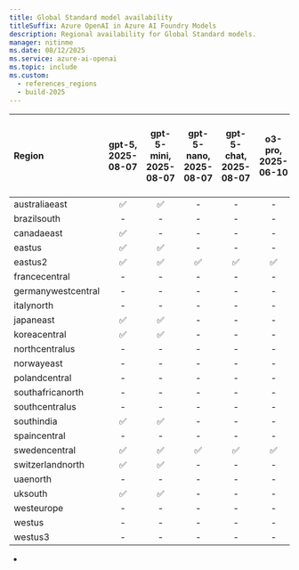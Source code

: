 ```yaml
---
title: Global Standard model availability
titleSuffix: Azure OpenAI in Azure AI Foundry Models
description: Regional availability for Global Standard models.
manager: nitinme
ms.date: 08/12/2025
ms.service: azure-ai-openai
ms.topic: include
ms.custom:
  - references_regions
  - build-2025
---
```


| **Region**     | **gpt-5**, **2025-08-07**   | **gpt-5-mini**, **2025-08-07**   | **gpt-5-nano**, **2025-08-07**   | **gpt-5-chat**, **2025-08-07**   | **o3-pro**, **2025-06-10**   | **codex-mini**, **2025-05-16**   | **sora**, **2025-05-02**   | **model-router**, **2025-08-07**   | **model-router**, **2025-05-19**   | **o3**, **2025-04-16**   | **o4-mini**, **2025-04-16**   | **gpt-image-1**, **2025-04-15**   | **gpt-4.1**, **2025-04-14**   | **gpt-4.1-nano**, **2025-04-14**   | **gpt-4.1-mini**, **2025-04-14**   | **computer-use-preview**, **2025-03-11**   | **o3-mini**, **2025-01-31**   | **o1**, **2024-12-17**   | **o1-mini**, **2024-09-12**   | **gpt-4o**, **2024-05-13**   | **gpt-4o**, **2024-08-06**   | **gpt-4o**, **2024-11-20**   | **gpt-4o-mini**, **2024-07-18**   | **gpt-4**, **turbo-2024-04-09**   | **text-embedding-3-small**, **1**   | **text-embedding-3-large**, **1**   | **text-embedding-ada-002**, **2**   | **gpt-4o-realtime-preview**, **2024-12-17**   | **gpt-4o-realtime-preview**, **2025-06-03**   | **gpt-4o-audio-preview**, **2024-12-17**   | **gpt-4o-mini-realtime-preview**, **2024-12-17**   | **gpt-4o-mini-audio-preview**, **2024-12-17**   | **gpt-4o-transcribe**, **2025-03-20**   | **gpt-4o-mini-tts**, **2025-03-20**   | **gpt-4o-mini-transcribe**, **2025-03-20**   | **o3-deep-research**, **2025-06-26**   | **gpt-realtime**, **2025-08-28**   | **gpt-audio**, **2025-08-28**   |
|:-------------------|:-------------------------:|:------------------------------:|:------------------------------:|:------------------------------:|:--------------------------:|:------------------------------:|:------------------------:|:--------------------------------:|:--------------------------------:|:----------------------:|:---------------------------:|:-------------------------------:|:---------------------------:|:--------------------------------:|:--------------------------------:|:----------------------------------------:|:---------------------------:|:----------------------:|:---------------------------:|:--------------------------:|:--------------------------:|:--------------------------:|:-------------------------------:|:-------------------------------:|:---------------------------------:|:---------------------------------:|:---------------------------------:|:-------------------------------------------:|:-------------------------------------------:|:----------------------------------------:|:------------------------------------------------:|:---------------------------------------------:|:-------------------------------------:|:-----------------------------------:|:------------------------------------------:|:------------------------------------:|:--------------------------------:|:-----------------------------:|
| australiaeast      | ✅                      | ✅                           | -                          | -                          | -                      | -                          | -                    | -                            | -                            | ✅                   | ✅                        | -                           | ✅                        | ✅                             | ✅                             | -                                    | ✅                        | ✅                   | -                       | ✅                       | ✅                       | ✅                       | ✅                            | ✅                            | ✅                              | ✅                              | ✅                              | -                                       | -                                       | -                                    | -                                            | -                                         | -                                 | -                               | -                                      | -                                | -                            | -                         |
| brazilsouth        | -                     | -                          | -                          | -                          | -                      | -                          | -                    | -                            | -                            | ✅                   | ✅                        | -                           | ✅                        | ✅                             | ✅                             | -                                    | ✅                        | ✅                   | -                       | ✅                       | ✅                       | ✅                       | ✅                            | ✅                            | ✅                              | ✅                              | ✅                              | -                                       | -                                       | -                                    | -                                            | -                                         | -                                 | -                               | -                                      | -                                | -                            | -                         |
| canadaeast         | ✅                      | -                          | -                          | -                          | -                      | -                          | -                    | -                            | -                            | ✅                   | ✅                        | -                           | ✅                        | ✅                             | ✅                             | -                                    | ✅                        | ✅                   | -                       | ✅                       | ✅                       | ✅                       | ✅                            | ✅                            | ✅                              | ✅                              | ✅                              | -                                       | -                                       | -                                    | -                                            | -                                         | -                                 | -                               | -                                      | -                                | -                            | -                         |
| eastus             | ✅                      | ✅                           | -                          | -                          | -                      | -                          | -                    | -                            | -                            | ✅                   | ✅                        | -                           | ✅                        | -                            | ✅                             | -                                    | ✅                        | ✅                   | ✅                        | ✅                       | ✅                       | ✅                       | ✅                            | ✅                            | ✅                              | ✅                              | ✅                              | -                                       | -                                       | -                                    | -                                            | ✅                                          | -                                 | -                               | -                                      | -                                | -                            | -                         |
| eastus2            | ✅                      | ✅                           | ✅                           | ✅                           | ✅                       | ✅                           | ✅                     | ✅                             | ✅                             | ✅                   | ✅                        | ✅                            | ✅                        | ✅                             | ✅                             | ✅                                     | ✅                        | ✅                   | ✅                        | ✅                       | ✅                       | ✅                       | ✅                            | ✅                            | ✅                              | ✅                              | ✅                              | ✅                                        | ✅                                        | ✅                                     | ✅                                             | ✅                                          | ✅                                  | ✅                                | ✅                                       | -                                | ✅                             | ✅                          |
| francecentral      | -                     | -                          | -                          | -                          | -                      | -                          | -                    | -                            | -                            | ✅                   | ✅                        | -                           | ✅                        | ✅                             | ✅                             | -                                    | ✅                        | ✅                   | -                       | ✅                       | ✅                       | ✅                       | ✅                            | ✅                            | ✅                              | ✅                              | ✅                              | -                                       | -                                       | -                                    | -                                            | -                                         | -                                 | -                               | -                                      | -                                | -                            | -                         |
| germanywestcentral | -                     | -                          | -                          | -                          | -                      | -                          | -                    | -                            | -                            | ✅                   | ✅                        | -                           | ✅                        | ✅                             | ✅                             | -                                    | ✅                        | ✅                   | -                       | ✅                       | ✅                       | ✅                       | ✅                            | ✅                            | ✅                              | ✅                              | ✅                              | -                                       | -                                       | -                                    | -                                            | -                                         | -                                 | -                               | -                                      | -                                | -                            | -                         |
| italynorth         | -                     | -                          | -                          | -                          | -                      | -                          | -                    | -                            | -                            | ✅                   | ✅                        | -                           | ✅                        | ✅                             | ✅                             | -                                    | ✅                        | ✅                   | -                       | -                      | -                      | ✅                       | ✅                            | -                           | ✅                              | ✅                              | ✅                              | -                                       | -                                       | -                                    | -                                            | -                                         | -                                 | -                               | -                                      | -                                | -                            | -                         |
| japaneast          | ✅                      | ✅                           | -                          | -                          | -                      | -                          | -                    | -                            | -                            | ✅                   | ✅                        | -                           | ✅                        | ✅                             | ✅                             | -                                    | ✅                        | ✅                   | -                       | ✅                       | ✅                       | ✅                       | ✅                            | ✅                            | ✅                              | ✅                              | ✅                              | -                                       | -                                       | -                                    | -                                            | -                                         | -                                 | -                               | -                                      | -                                | -                            | -                         |
| koreacentral       | ✅                      | ✅                           | -                          | -                          | -                      | -                          | -                    | -                            | -                            | ✅                   | ✅                        | -                           | ✅                        | ✅                             | ✅                             | -                                    | ✅                        | ✅                   | -                       | ✅                       | ✅                       | ✅                       | ✅                            | ✅                            | ✅                              | ✅                              | ✅                              | -                                       | -                                       | -                                    | -                                            | -                                         | -                                 | -                               | -                                      | -                                | -                            | -                         |
| northcentralus     | -                     | -                          | -                          | -                          | -                      | -                          | -                    | -                            | -                            | ✅                   | ✅                        | -                           | ✅                        | ✅                             | ✅                             | -                                    | ✅                        | ✅                   | ✅                        | ✅                       | ✅                       | ✅                       | ✅                            | ✅                            | ✅                              | ✅                              | ✅                              | -                                       | -                                       | -                                    | -                                            | -                                         | -                                 | -                               | -                                      | -                                | -                            | -                         |
| norwayeast         | -                     | -                          | -                          | -                          | -                      | -                          | -                    | -                            | -                            | ✅                   | ✅                        | -                           | ✅                        | ✅                             | ✅                             | -                                    | ✅                        | ✅                   | -                       | ✅                       | ✅                       | ✅                       | ✅                            | ✅                            | ✅                              | ✅                              | ✅                              | -                                       | -                                       | -                                    | -                                            | -                                         | -                                 | -                               | -                                      | ✅                                 | -                            | -                         |
| polandcentral      | -                     | -                          | -                          | -                          | -                      | -                          | -                    | -                            | -                            | ✅                   | ✅                        | ✅                            | ✅                        | ✅                             | ✅                             | -                                    | ✅                        | ✅                   | -                       | ✅                       | ✅                       | ✅                       | ✅                            | ✅                            | ✅                              | ✅                              | ✅                              | -                                       | -                                       | -                                    | -                                            | -                                         | -                                 | -                               | -                                      | -                                | -                            | -                         |
| southafricanorth   | -                     | -                          | -                          | -                          | -                      | -                          | -                    | -                            | -                            | ✅                   | ✅                        | -                           | ✅                        | ✅                             | ✅                             | -                                    | ✅                        | ✅                   | -                       | ✅                       | ✅                       | ✅                       | ✅                            | ✅                            | ✅                              | ✅                              | ✅                              | -                                       | -                                       | -                                    | -                                            | -                                         | -                                 | -                               | -                                      | -                                | -                            | -                         |
| southcentralus     | -                     | -                          | -                          | -                          | -                      | -                          | -                    | -                            | -                            | ✅                   | ✅                        | -                           | ✅                        | ✅                             | ✅                             | -                                    | ✅                        | ✅                   | ✅                        | ✅                       | ✅                       | ✅                       | ✅                            | ✅                            | ✅                              | ✅                              | ✅                              | -                                       | -                                       | -                                    | -                                            | -                                         | -                                 | -                               | -                                      | -                                | -                            | -                         |
| southindia         | ✅                      | ✅                           | -                          | -                          | -                      | -                          | -                    | -                            | -                            | ✅                   | ✅                        | -                           | ✅                        | ✅                             | ✅                             | ✅                                     | ✅                        | ✅                   | -                       | ✅                       | ✅                       | ✅                       | ✅                            | ✅                            | ✅                              | ✅                              | ✅                              | -                                       | -                                       | -                                    | -                                            | -                                         | -                                 | -                               | -                                      | -                                | -                            | -                         |
| spaincentral       | -                     | -                          | -                          | -                          | -                      | -                          | -                    | -                            | -                            | ✅                   | ✅                        | -                           | ✅                        | ✅                             | ✅                             | -                                    | ✅                        | ✅                   | -                       | ✅                       | ✅                       | ✅                       | ✅                            | ✅                            | ✅                              | ✅                              | ✅                              | -                                       | -                                       | -                                    | -                                            | -                                         | -                                 | -                               | -                                      | -                                | -                            | -                         |
| swedencentral      | ✅                      | ✅                           | ✅                           | ✅                           | ✅                       | ✅                           | ✅                     | ✅                             | ✅                             | ✅                   | ✅                        | ✅                            | ✅                        | ✅                             | ✅                             | ✅                                     | ✅                        | ✅                   | ✅                        | ✅                       | ✅                       | ✅                       | ✅                            | ✅                            | ✅                              | ✅                              | ✅                              | ✅                                        | ✅                                        | ✅                                     | ✅                                             | -                                         | ✅                                  | -                               | ✅                                       | -                                | ✅                             | ✅                          |
| switzerlandnorth   | ✅                      | ✅                           | -                          | -                          | -                      | -                          | -                    | -                            | -                            | ✅                   | ✅                        | -                           | ✅                        | ✅                             | ✅                             | -                                    | ✅                        | ✅                   | -                       | ✅                       | ✅                       | ✅                       | ✅                            | ✅                            | ✅                              | ✅                              | ✅                              | -                                       | -                                       | -                                    | -                                            | -                                         | -                                 | -                               | -                                      | -                                | -                            | -                         |
| uaenorth           | -                     | -                          | -                          | -                          | -                      | -                          | -                    | -                            | -                            | ✅                   | ✅                        | ✅                            | ✅                        | ✅                             | ✅                             | -                                    | ✅                        | ✅                   | -                       | ✅                       | ✅                       | ✅                       | ✅                            | ✅                            | ✅                              | ✅                              | ✅                              | -                                       | -                                       | -                                    | -                                            | -                                         | -                                 | -                               | -                                      | -                                | -                            | -                         |
| uksouth            | ✅                      | ✅                           | -                          | -                          | -                      | -                          | -                    | -                            | -                            | ✅                   | ✅                        | -                           | ✅                        | ✅                             | ✅                             | -                                    | ✅                        | ✅                   | -                       | ✅                       | ✅                       | ✅                       | ✅                            | ✅                            | ✅                              | ✅                              | ✅                              | -                                       | -                                       | -                                    | -                                            | -                                         | -                                 | -                               | -                                      | -                                | -                            | -                         |
| westeurope         | -                     | -                          | -                          | -                          | -                      | -                          | -                    | -                            | -                            | ✅                   | ✅                        | -                           | ✅                        | ✅                             | ✅                             | -                                    | ✅                        | ✅                   | -                       | ✅                       | ✅                       | ✅                       | ✅                            | ✅                            | ✅                              | ✅                              | ✅                              | -                                       | -                                       | -                                    | -                                            | -                                         | -                                 | -                               | -                                      | -                                | -                            | -                         |
| westus             | -                     | -                          | -                          | -                          | -                      | -                          | -                    | -                            | -                            | ✅                   | ✅                        | -                           | ✅                        | ✅                             | ✅                             | -                                    | ✅                        | ✅                   | ✅                        | ✅                       | ✅                       | ✅                       | ✅                            | ✅                            | ✅                              | ✅                              | ✅                              | -                                       | -                                       | -                                    | -                                            | -                                         | -                                 | -                               | -                                      | ✅                                 | -                            | -                         |
| westus3            | -                     | -                          | -                          | -                          | -                      | -                          | -                    | -                            | -                            | ✅                   | ✅                        | ✅                            | ✅                        | ✅                             | ✅                             | -                                    | ✅                        | ✅                   | ✅                        | ✅                       | ✅                       | ✅                       | ✅                            | ✅                            | ✅                              | ✅                              | ✅                              | -                                       | -                                       | -                                    | -                                            | -                                         | -                                 | -                               | -                                      | -                                | -                            | -                         |
-